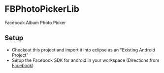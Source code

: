# FBPhotoPickerLib

Facebook Album Photo Picker

## Setup
 * Checkout this project and import it into eclipse as an "Existing Android Project"
 * Setup the Facebook SDK for android in your workspace (Directions from [Facebook](http://developers.facebook.com/))

